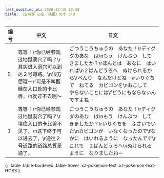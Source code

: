 ```yaml
---
last_modified_at: 2020-12-15 22:48
title: 《宝可梦 心金／魂银》文本 340
---
```

| 编号 | 中文 | 日文 |
| ---- | ---- | ---- |
| 0 | 等等！\r你已经参观过地鼠洞穴了吗？\r其实进入洞穴可以到达２号道路。\n很方便哦～\r可是不叫醒睡在入口处的卡比兽，\n就过不去呢～ | ごつうこうちゅうの　あなた！\rディグダのあな　は\nもう　けんぶつ　してきましたか？\rほんとは　あなに　はいれば\n２ばんどうろへ　ぬけられるから\fべんり　なんだけどね－\rいりぐちで　ねてる　カビゴンを\nおこして　やらないことには\fどうにもならないんですよね－ |
| 1 | 等等！\r你已经参观过地鼠洞穴了吗？\r堵住入口的卡比兽不见了，\n这下终于可以进去了，\r通往２号道路的道路总算是通了。 | ごつうこうちゅうの　あなた！\rディグダのあな　は\nもう　けんぶつ　してきましたか？\rいりぐちを　ふさいでいた\nカビゴンが　いなくなったので\fなかに　はいれるように　なったんです\rこれで　２ばんどうろへ\nぬけられるように　なりましたね－ |
{: .table .table-bordered .table-hover .xz-pokemon-text .xz-pokemon-text-HGSS }
